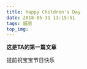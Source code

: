 ```yaml
---
title: Happy Children's Day
date: 2018-05-31 13:15:51
tags: 威丽
top_img: 
---
```


**这是TA的第一篇文章**

提前祝宝宝节日快乐
